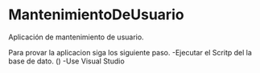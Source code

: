 # MantenimientoDeUsuario
Aplicación de mantenimiento de usuario.


Para provar la aplicacion siga los siguiente paso.
-Ejecutar el Scritp del la base de dato. ()
-Use Visual Studio 
